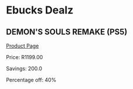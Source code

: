 
# Ebucks Dealz
## DEMON'S SOULS REMAKE (PS5)
[Product Page](https://www.ebucks.com/web/shop/productSelected.do?prodId=1097657956&catId=724351586)

Price: R1199.00

Savings: 200.0

Percentage off: 40%
	